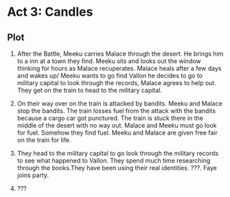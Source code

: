 # Act 3: Candles

## Plot

1. After the Battle, Meeku carries Malace through the desert. He brings him to a
   inn at a town they find. Meeku sits and looks out the window thinking for
   hours as Malace recuperates. Malace heals after a few days and wakes up/
   Meeku wants to go find Vallon he decides to go to military capital to look
   through the records, Malace agrees to help out. They get on the train to head
   to the military capital.

2. On their way over on the train is attacked by bandits. Meeku and Malace stop
   the bandits. The train losses fuel from the attack with the bandits because a
   cargo car got punctured. The train is stuck there in the middle of the desert
   with no way out. Malace and Meeku must go look for fuel. Somehow they find
   fuel. Meeku and Malace are given free fair on the train for life.

3. They head to the military capital to go look through the military records to
   see what happened to Vallon. They spend much time researching through the
   books.They have been using their real identities. ???. Faye joins party.

4. ???
